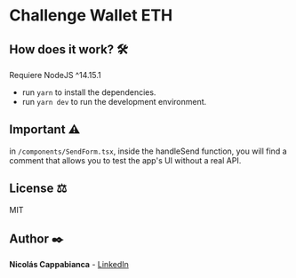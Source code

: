 # Challenge Wallet ETH

## How does it work? :hammer_and_wrench:

Requiere NodeJS ^14.15.1

* run `yarn` to install the dependencies. 
* run `yarn dev` to run the development environment. 

## Important :warning:
in `/components/SendForm.tsx`, inside the handleSend function, 
you will find a comment that allows you to test the app's UI without a real API. 

## License :balance_scale:
MIT 

## Author :black_nib:
**Nicolás Cappabianca** - [LinkedIn](https://www.linkedin.com/in/nicolascappabianca/)

